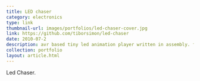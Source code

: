 ```yaml
---
title: LED chaser
category: electronics
type: link
thumbnail-url: images/portfolios/led-chaser-cover.jpg
link: https://github.com/tiborsimon/led-chaser
date: 2010-07-2
description: avr based tiny led animation player written in assembly. flash based editor included.
collection: portfolio
layout: article.html
---
```


Led Chaser.
